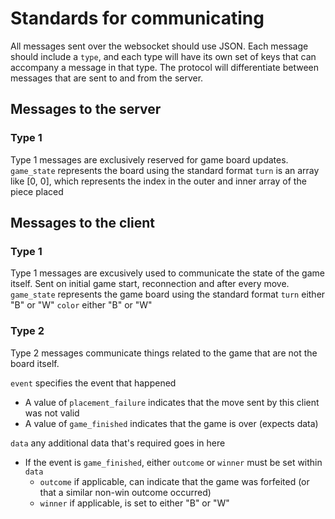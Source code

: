 # Standards for communicating

All messages sent over the websocket should use JSON. Each message should include a `type`, and each type will have its own set of keys that can accompany a message in that type. The protocol will differentiate between messages that are sent to and from the server.

## Messages to the server

### Type 1

Type 1 messages are exclusively reserved for game board updates.
`game_state` represents the board using the standard format
`turn` is an array like [0, 0], which represents the index in the outer and inner array of the piece placed

## Messages to the client

### Type 1

Type 1 messages are excusively used to communicate the state of the game itself. Sent on initial game start, reconnection and after every move.
`game_state` represents the game board using the standard format
`turn` either "B" or "W"
`color` either "B" or "W"

### Type 2

Type 2 messages communicate things related to the game that are not the board itself.

`event` specifies the event that happened

-    A value of `placement_failure` indicates that the move sent by this client was not valid
-    A value of `game_finished` indicates that the game is over (expects data)

`data` any additional data that's required goes in here

-    If the event is `game_finished`, either `outcome` or `winner` must be set within `data`
     -    `outcome` if applicable, can indicate that the game was forfeited (or that a similar non-win outcome occurred)
     -    `winner` if applicable, is set to either "B" or "W"
